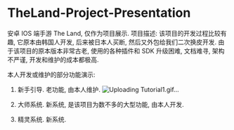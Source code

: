 # TheLand-Project-Presentation
安卓 IOS 端手游 The Land, 仅作为项目展示. 
项目描述: 该项目的开发过程比较有趣, 它原本由韩国人开发, 后来被日本人买断, 然后又外包给我们二次换皮开发. 由于该项目的原本版本非常古老, 使用的各种插件和 SDK 升级困难, 文档难寻, 架构不严谨, 开发和维护的成本都极高. 

本人开发或维护的部分功能演示: 
1. 新手引导. 老功能, 由本人维护.
   ![Uploading Tutorial1.gif…]()


3. 大师系统. 新系统, 是该项目为数不多的大型功能, 由本人开发. 

4. 精灵系统. 新系统. 

